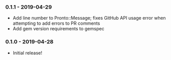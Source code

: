 ### 0.1.1 - 2019-04-29
- Add line number to Pronto::Message; fixes GitHub API usage error when attempting to add errors to PR comments
- Add gem version requirements to gemspec


### 0.1.0 - 2019-04-28
- Initial release!
